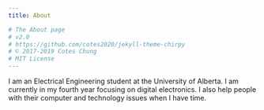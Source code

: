 ```yaml
---
title: About

# The About page
# v2.0
# https://github.com/cotes2020/jekyll-theme-chirpy
# © 2017-2019 Cotes Chung
# MIT License
---
```


I am an Electrical Engineering student at the University of Alberta. I am currently in my fourth year focusing on digital electronics. I also help people with their computer and technology issues when I have time.
